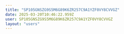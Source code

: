 ```yaml
---
title: "SP105GNSZG9S5M6G89K6ZR257C9A1YZF0VY8CVVGZ"
date: 2025-03-20T10:46:22.959Z
user: SP105GNSZG9S5M6G89K6ZR257C9A1YZF0VY8CVVGZ
layout: "users"
---
```

    